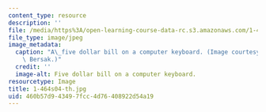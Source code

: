 ```yaml
---
content_type: resource
description: ''
file: /media/https%3A/open-learning-course-data-rc.s3.amazonaws.com/1-464-e-commerce-and-the-internet-in-real-estate-and-construction-spring-2004/460b57d943497fcc4d76408922d54a19_1-464s04-th.jpg
file_type: image/jpeg
image_metadata:
  caption: "A\_five dollar bill on a computer keyboard. (Image courtesy of Daniel\
    \ Bersak.)"
  credit: ''
  image-alt: Five dollar bill on a computer keyboard.
resourcetype: Image
title: 1-464s04-th.jpg
uid: 460b57d9-4349-7fcc-4d76-408922d54a19
---
```

